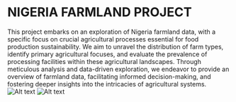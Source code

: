 # NIGERIA FARMLAND PROJECT
This project embarks on an exploration of Nigeria farmland data, with a specific focus on crucial agricultural processes essential for food production sustainability. We aim to unravel the distribution of farm types, identify primary agricultural focuses, and evaluate the prevalence of processing facilities within these agricultural landscapes.
Through meticulous analysis and data-driven exploration, we endeavor to provide an overview of farmland data, facilitating informed decision-making, and fostering deeper insights into the intricacies of agricultural systems.
![Alt text]("farm_distribution.jpg")
![Alt text]("farm_category.jpg")

